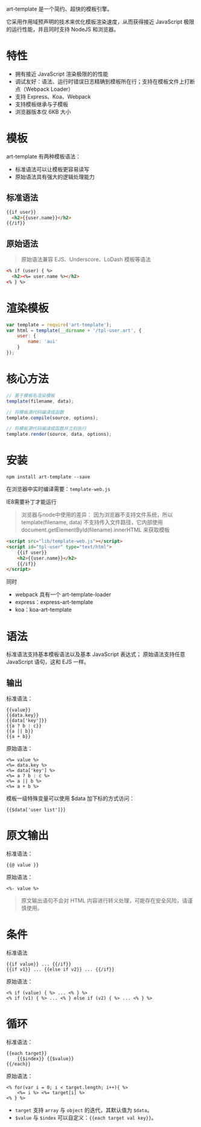 art-template 是一个简约、超快的模板引擎。

它采用作用域预声明的技术来优化模板渲染速度，从而获得接近 JavaScript 极限的运行性能，并且同时支持 NodeJS 和浏览器。

# 特性

- 拥有接近 JavaScript 渲染极限的的性能
- 调试友好：语法、运行时错误日志精确到模板所在行；支持在模板文件上打断点（Webpack Loader）
- 支持 Express、Koa、Webpack
- 支持模板继承与子模板
- 浏览器版本仅 6KB 大小

# 模板

art-template 有两种模板语法：
- 标准语法可以让模板更容易读写
- 原始语法具有强大的逻辑处理能力


## 标准语法

```html
{{if user}}
  <h2>{{user.name}}</h2>
{{/if}}
```

## 原始语法

> 原始语法兼容 EJS、Underscore、LoDash 模板等语法

```html
<% if (user) { %>
  <h2><%= user.name %></h2>
<% } %>
```

# 渲染模板

```js
var template = require('art-template');
var html = template(__dirname + '/tpl-user.art', {
    user: {
        name: 'aui'
    }
});
```

# 核心方法

```js
// 基于模板名渲染模板
template(filename, data);

// 将模板源代码编译成函数
template.compile(source, options);

// 将模板源代码编译成函数并立刻执行
template.render(source, data, options);
```

# 安装

```
npm install art-template --save
```

在浏览器中实时编译需要：`template-web.js`

IE8需要补丁才能运行

> 浏览器与node中使用的差异：
> 因为浏览器不支持文件系统，所以 template(filename, data) 不支持传入文件路径，它内部使用 document.getElementById(filename).innerHTML 来获取模板

```html
<script src="lib/template-web.js"></script>
<script id="tpl-user" type="text/html">
    {{if user}}
    <h2>{{user.name}}</h2>
    {{/if}}
</script>
```

同时
- webpack 具有一个 art-template-loader
- express：express-art-template
- koa：koa-art-template

# 语法

标准语法支持基本模板语法以及基本 JavaScript 表达式；
原始语法支持任意 JavaScript 语句，这和 EJS 一样。

## 输出

标准语法：
```ejs
{{value}}
{{data.key}}
{{data['key']}}
{{a ? b : c}}
{{a || b}}
{{a + b}}
```

原始语法：
```
<%= value %>
<%= data.key %>
<%= data['key'] %>
<%= a ? b : c %>
<%= a || b %>
<%= a + b %>
```

模板一级特殊变量可以使用 $data 加下标的方式访问：
```
{{$data['user list']}}
```

# 原文输出

标准语法：
```
{{@ value }}
```


原始语法：
```
<%- value %>
```

> 原文输出语句不会对 HTML 内容进行转义处理，可能存在安全风险，请谨慎使用。

# 条件

标准语法
```
{{if value}} ... {{/if}}
{{if v1}} ... {{else if v2}} ... {{/if}}
```

原始语法：
```
<% if (value) { %> ... <% } %>
<% if (v1) { %> ... <% } else if (v2) { %> ... <% } %>
```

# 循环

标准语法：
```
{{each target}}
    {{$index}} {{$value}}
{{/each}}
```

原始语法：
```
<% for(var i = 0; i < target.length; i++){ %>
    <%= i %> <%= target[i] %>
<% } %>
```

- `target` 支持 `array` 与 `object` 的迭代，其默认值为 `$data`。
- `$value` 与 `$index` 可以自定义：`{{each target val key}}`。
